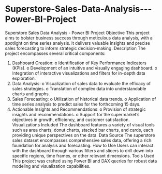 # Superstore-Sales-Data-Analysis---Power-BI-Project

Superstore Sales Data Analysis - Power BI Project
Objective
This project aims to bolster business success through meticulous data analysis, with a spotlight on time series analysis. It delivers valuable insights and precise sales forecasting to inform strategic decision-making.
Description
The project encompasses several critical components:
1.	Dashboard Creation:
o	Identification of Key Performance Indicators (KPIs).
o	Development of an intuitive and visually engaging dashboard.
o	Integration of interactive visualizations and filters for in-depth data exploration.
2.	Data Analysis:
o	Visualization of sales data to evaluate the efficacy of sales strategies.
o	Translation of complex data into understandable charts and graphs.
3.	Sales Forecasting:
o	Utilization of historical data trends.
o	Application of time series analysis to predict sales for the forthcoming 15 days.
4.	Actionable Insights and Recommendations:
o	Provision of strategic insights and recommendations.
o	Support for the supermarket’s objectives in growth, efficiency, and customer satisfaction.
Visualizations Included
The dashboard features a variety of visual tools such as area charts, donut charts, stacked bar charts, and cards, each providing unique perspectives on the data.
Data Source
The superstore sales dataset encompasses comprehensive sales data, offering a rich foundation for analysis and forecasting.
How to Use
Users can interact with the dashboard through various filters and slicers to drill down into specific regions, time frames, or other relevant dimensions.
Tools Used
This project was crafted using Power BI and DAX queries for robust data modeling and visualization capabilities.

